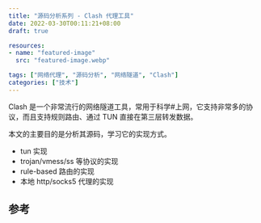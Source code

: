 ```yaml
---
title: "源码分析系列 - Clash 代理工具"
date: 2022-03-30T00:11:21+08:00
draft: true

resources:
- name: "featured-image"
  src: "featured-image.webp"

tags: ["网络代理", "源码分析", "网络隧道", "Clash"]
categories: ["技术"]
---
```



Clash 是一个非常流行的网络隧道工具，常用于科学#上网，它支持非常多的协议，而且支持规则路由、通过 TUN 直接在第三层转发数据。

本文的主要目的是分析其源码，学习它的实现方式。

- tun 实现
- trojan/vmess/ss 等协议的实现
- rule-based 路由的实现
- 本地 http/socks5 代理的实现

## 参考

